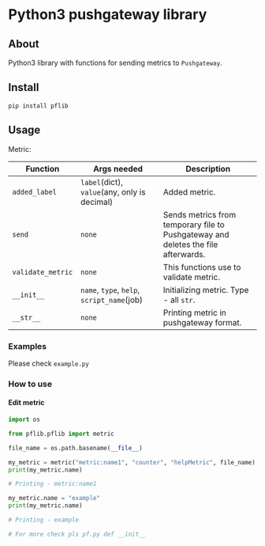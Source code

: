 # Python3 pushgateway library

## About

Python3 library with functions for sending metrics to `Pushgateway`.

## Install

```
pip install pflib
```

## Usage


Metric:

| Function          | Args needed                                  | Description                                                                       |
|-------------------|----------------------------------------------|-----------------------------------------------------------------------------------|
| `added_label`     | `label`(dict), `value`(any, only is decimal) | Added metric.                                                                     |
| `send`            | `none`                                       | Sends metrics from temporary file to Pushgateway and deletes the file afterwards. |
| `validate_metric` | `none`                                       | This functions use to validate metric.                                            |
| `__init__`        | `name`, `type`, `help`, `script_name`(job)   | Initializing metric. Type - all `str`.                                            |
| `__str__`         | `none`                                       | Printing metric in pushgateway format.                                            |

### Examples

Please check `example.py`

### How to use

#### Edit metric

```python
import os

from pflib.pflib import metric

file_name = os.path.basename(__file__)

my_metric = metric("metric:name1", "counter", "helpMetric", file_name)
print(my_metric.name)

# Printing - metric:name1

my_metric.name = "example"
print(my_metric.name)

# Printing - example

# For more check pls pf.py def __init__
```
